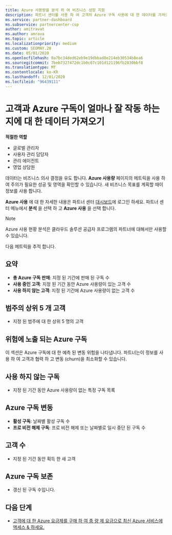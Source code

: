 ```yaml
---
title: Azure 사용량을 분석 하 여 비즈니스 성장 지원
description: 파트너 센터를 사용 하 여 고객의 Azure 구독 사용에 대 한 데이터를 가져오는 방법에 대해 알아봅니다. 데이터는 판매, 위험 및 사용 중인 구독을 포함 합니다.
ms.service: partner-dashboard
ms.subservice: partnercenter-csp
author: amitravat
ms.author: amrava
ms.topic: article
ms.localizationpriority: medium
ms.custom: SEOMAY.20
ms.date: 05/01/2020
ms.openlocfilehash: 0a7bc34ded62eb9e19dbbad8e214eb30534b8ea6
ms.sourcegitcommit: 7beb7327472dc1b0c07c101d121196fb2830bbf8
ms.translationtype: MT
ms.contentlocale: ko-KR
ms.lasthandoff: 12/01/2020
ms.locfileid: "96439111"
---
```

# <a name="get-data-about-how-well-your-customers-and-azure-subscriptions-are-doing"></a>고객과 Azure 구독이 얼마나 잘 작동 하는지에 대 한 데이터 가져오기



**적절한 역할**

- 글로벌 관리자
- 사용자 관리 담당자
- 관리 에이전트
- 영업 상담원

데이터는 비즈니스 의사 결정을 유도 합니다. **Azure 사용량** 페이지의 메트릭을 사용 하 여 주의가 필요한 성공 및 영역을 확인할 수 있습니다. 새 비즈니스 목표를 계획할 때이 정보를 사용 합니다.

**Azure 사용** 에 대 한 자세한 내용은 파트너 센터 [대시보드](https://partner.microsoft.com/dashboard)에 로그인 하세요. 파트너 센터 메뉴에서 **분석** 을 선택 하 고 **Azure 사용** 을 선택 합니다.

> [!NOTE]
> Azure 사용 현황 분석은 클라우드 솔루션 공급자 프로그램의 파트너에 대해서만 사용할 수 있습니다.

다음 메트릭을 추적 합니다.

## <a name="summary"></a>요약

- **총 Azure 구독 판매**: 지정 된 기간에 판매 된 구독 수  
- **사용 중인 고객**: 지정 된 기간 동안 Azure 사용량이 있는 고객 수  
- **사용 하지 않는 고객**: 지정 된 기간에 Azure 사용량이 없는 고객 수  

## <a name="top-5-customers-in-category"></a>범주의 상위 5 개 고객

- 지정 된 범주에 대 한 상위 5 명의 고객  

## <a name="azure-subscriptions-at-risk"></a>위험에 노출 되는 Azure 구독

이 섹션은 Azure 구독에 대 한 예측 된 변동 위험을 나타냅니다. 파트너는이 정보를 사용 하 여 고객과 협력 하 고 변동 (churn)을 최소화할 수 있습니다.

## <a name="subscriptions-without-usage"></a>사용 하지 않는 구독

- 지정 된 기간 동안 Azure 사용량이 없는 특정 구독 목록  

## <a name="azure-subscription-churn"></a>Azure 구독 변동

- **활성 구독**: 날짜별 활성 구독 수  
- **프로 비전 해제 구독**: 프로 비전 해제 또는 날짜별로 일시 중단 된 구독 수  

## <a name="customer-count"></a>고객 수

- 지정 된 기간 동안 획득 한 새 고객  

## <a name="azure-subscription-retention"></a>Azure 구독 보존

- 갱신 된 구독 수입니다.

 ## <a name="next-steps"></a>다음 단계

- [고객에 대 한 Azure 요금제를 구매 하 여 종 량 제 요금으로 최신 Azure 서비스에 액세스 & 하세요.](purchase-azure-plan.md)
